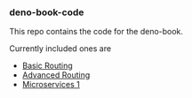 ### deno-book-code

This repo contains the code for the deno-book.

Currently included ones are

- [Basic Routing](https://github.com/gargakshit/deno-book-code/tree/basic-routing)
- [Advanced Routing](https://github.com/gargakshit/deno-book-code/tree/advanced-routing)
- [Microservices 1](https://github.com/gargakshit/deno-book-code/tree/microservices-1)
